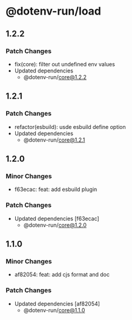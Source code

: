 # @dotenv-run/load

## 1.2.2

### Patch Changes

- fix(core): filter out undefined env values
- Updated dependencies
  - @dotenv-run/core@1.2.2

## 1.2.1

### Patch Changes

- refactor(esbuild): usde esbuild define option
- Updated dependencies
  - @dotenv-run/core@1.2.1

## 1.2.0

### Minor Changes

- f63ecac: feat: add esbuild plugin

### Patch Changes

- Updated dependencies [f63ecac]
  - @dotenv-run/core@1.2.0

## 1.1.0

### Minor Changes

- af82054: feat: add cjs format and doc

### Patch Changes

- Updated dependencies [af82054]
  - @dotenv-run/core@1.1.0
